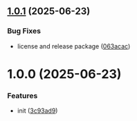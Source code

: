 ## [1.0.1](https://github.com/konzentrik/kirby-calendar-view/compare/v1.0.0...v1.0.1) (2025-06-23)


### Bug Fixes

* license and release package ([063acac](https://github.com/konzentrik/kirby-calendar-view/commit/063acac1d88dc75a258b1fc6e6fdf7b1136962a4))

# 1.0.0 (2025-06-23)


### Features

* init ([3c93ad9](https://github.com/konzentrik/kirby-calendar-view/commit/3c93ad99801e09bbe40ad62ac18bc3e48ad7a66c))
